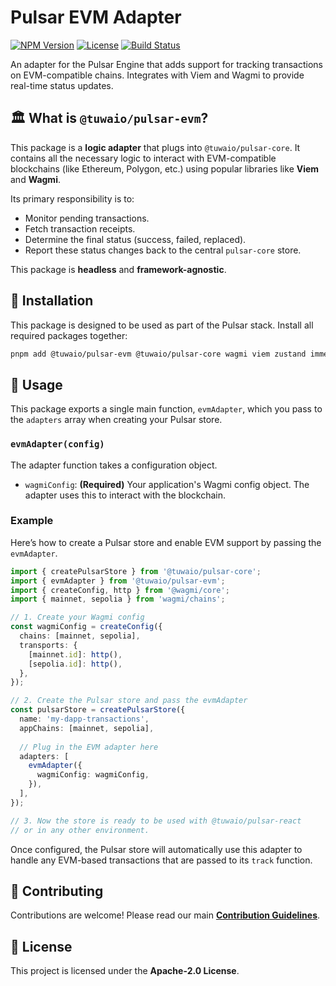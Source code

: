 # Pulsar EVM Adapter

[![NPM Version](https://img.shields.io/npm/v/@tuwaio/pulsar-evm.svg)](https://www.npmjs.com/package/@tuwaio/pulsar-evm)
[![License](https://img.shields.io/npm/l/@tuwaio/pulsar-evm.svg)](./LICENSE)
[![Build Status](https://img.shields.io/github/actions/workflow/status/TuwaIO/pulsar-core/main.yml?branch=main)](https://github.com/TuwaIO/pulsar-core/actions)

An adapter for the Pulsar Engine that adds support for tracking transactions on EVM-compatible chains. Integrates with Viem and Wagmi to provide real-time status updates.

## 🏛️ What is `@tuwaio/pulsar-evm`?

This package is a **logic adapter** that plugs into `@tuwaio/pulsar-core`. It contains all the necessary logic to interact with EVM-compatible blockchains (like Ethereum, Polygon, etc.) using popular libraries like **Viem** and **Wagmi**.

Its primary responsibility is to:
-   Monitor pending transactions.
-   Fetch transaction receipts.
-   Determine the final status (success, failed, replaced).
-   Report these status changes back to the central `pulsar-core` store.

This package is **headless** and **framework-agnostic**.

## 💾 Installation

This package is designed to be used as part of the Pulsar stack. Install all required packages together:

```bash
pnpm add @tuwaio/pulsar-evm @tuwaio/pulsar-core wagmi viem zustand immer
```

## 🚀 Usage

This package exports a single main function, `evmAdapter`, which you pass to the `adapters` array when creating your Pulsar store.

### `evmAdapter(config)`

The adapter function takes a configuration object.

-   `wagmiConfig`: **(Required)** Your application's Wagmi config object. The adapter uses this to interact with the blockchain.

### Example

Here’s how to create a Pulsar store and enable EVM support by passing the `evmAdapter`.

```ts
import { createPulsarStore } from '@tuwaio/pulsar-core';
import { evmAdapter } from '@tuwaio/pulsar-evm';
import { createConfig, http } from '@wagmi/core';
import { mainnet, sepolia } from 'wagmi/chains';

// 1. Create your Wagmi config
const wagmiConfig = createConfig({
  chains: [mainnet, sepolia],
  transports: {
    [mainnet.id]: http(),
    [sepolia.id]: http(),
  },
});

// 2. Create the Pulsar store and pass the evmAdapter
const pulsarStore = createPulsarStore({
  name: 'my-dapp-transactions',
  appChains: [mainnet, sepolia],
  
  // Plug in the EVM adapter here
  adapters: [
    evmAdapter({
      wagmiConfig: wagmiConfig,
    }),
  ],
});

// 3. Now the store is ready to be used with @tuwaio/pulsar-react
// or in any other environment.
```
Once configured, the Pulsar store will automatically use this adapter to handle any EVM-based transactions that are passed to its `track` function.

## 🤝 Contributing

Contributions are welcome! Please read our main **[Contribution Guidelines](https://github.com/TuwaIO/workflows/blob/main/CONTRIBUTING.md)**.

## 📄 License

This project is licensed under the **Apache-2.0 License**.